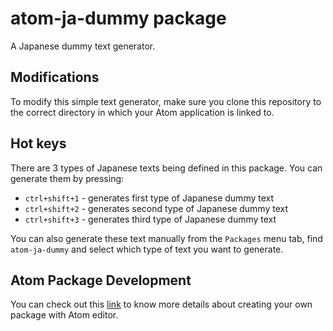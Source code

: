 # atom-ja-dummy package
A Japanese dummy text generator.

## Modifications
To modify this simple text generator, make sure you clone this repository to the correct directory in which your Atom application is linked to.

## Hot keys
There are 3 types of Japanese texts being defined in this package. You can generate them by pressing:
- `ctrl+shift+1` - generates first type of Japanese dummy text
- `ctrl+shift+2` - generates second type of Japanese dummy text
- `ctrl+shift+3` - generates third type of Japanese dummy text

You can also generate these text manually from the `Packages` menu tab, find `atom-ja-dummy` and select which type of text you want to generate.

## Atom Package Development
You can check out this [link](http://flight-manual.atom.io/hacking-atom/sections/package-word-count/) to know more details about creating your own package with Atom editor.
